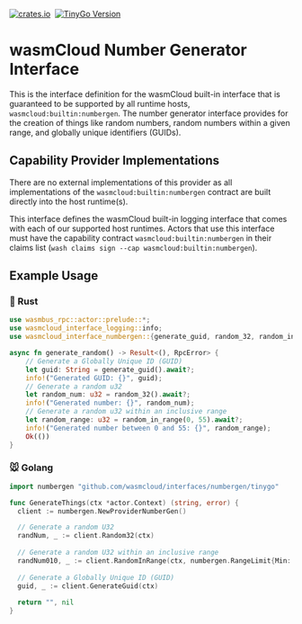 [![crates.io](https://img.shields.io/crates/v/wasmcloud-interface-numbergen.svg)](https://crates.io/crates/wasmcloud-interface-numbergen)&nbsp;
[![TinyGo Version](https://img.shields.io/github/go-mod/go-version/wasmcloud/interfaces?label=TinyGo&filename=numbergen%2Ftinygo%2Fgo.mod)](https://pkg.go.dev/github.com/wasmcloud/interfaces/numbergen/tinygo)

# wasmCloud Number Generator Interface
This is the interface definition for the wasmCloud built-in interface that is guaranteed to be supported by all runtime hosts, `wasmcloud:builtin:numbergen`. The number generator interface provides for the creation of things like random numbers, random numbers within a given range, and globally unique identifiers (GUIDs).

## Capability Provider Implementations
There are no external implementations of this provider as all implementations of the `wasmcloud:builtin:numbergen` contract are built directly into the host runtime(s).

This interface defines the wasmCloud built-in logging interface that comes with each of our supported host runtimes. Actors that use this interface must have the capability contract `wasmcloud:builtin:numbergen` in their claims list (`wash claims sign --cap wasmcloud:builtin:numbergen`).

## Example Usage 
### 🦀 Rust
```rust
use wasmbus_rpc::actor::prelude::*;
use wasmcloud_interface_logging::info;
use wasmcloud_interface_numbergen::{generate_guid, random_32, random_in_range};

async fn generate_random() -> Result<(), RpcError> {
    // Generate a Globally Unique ID (GUID)
    let guid: String = generate_guid().await?;
    info!("Generated GUID: {}", guid);
    // Generate a random u32
    let random_num: u32 = random_32().await?;
    info!("Generated number: {}", random_num);
    // Generate a random u32 within an inclusive range
    let random_range: u32 = random_in_range(0, 55).await?;
    info!("Generated number between 0 and 55: {}", random_range);
    Ok(())
}
```
### 🐭 Golang
```go
import numbergen "github.com/wasmcloud/interfaces/numbergen/tinygo"

func GenerateThings(ctx *actor.Context) (string, error) {
  client := numbergen.NewProviderNumberGen()

  // Generate a random U32
  randNum, _ := client.Random32(ctx)
 
  // Generate a random U32 within an inclusive range
  randNum010, _ := client.RandomInRange(ctx, numbergen.RangeLimit{Min: 0, Max: 10})
 
  // Generate a Globally Unique ID (GUID)
  guid, _ := client.GenerateGuid(ctx)
  
  return "", nil
}
```
